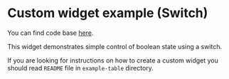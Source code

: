 Custom widget example (Switch)
=====================
You can find code base [here](../../src/app/components/examples/example-switch).

This widget demonstrates simple control of boolean state using a switch.

If you are looking for instructions on how to create a custom widget you should read  `README` file in `example-table` directory.